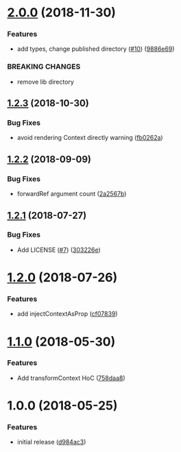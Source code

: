 <a name="2.0.0"></a>
# [2.0.0](https://github.com/4Catalyzer/react-context-toolbox/compare/v1.2.3...v2.0.0) (2018-11-30)


### Features

* add types, change published directory ([#10](https://github.com/4Catalyzer/react-context-toolbox/issues/10)) ([9886e69](https://github.com/4Catalyzer/react-context-toolbox/commit/9886e69))


### BREAKING CHANGES

* remove lib directory

<a name="1.2.3"></a>
## [1.2.3](https://github.com/4Catalyzer/react-context-toolbox/compare/v1.2.2...v1.2.3) (2018-10-30)


### Bug Fixes

* avoid rendering Context directly warning ([fb0262a](https://github.com/4Catalyzer/react-context-toolbox/commit/fb0262a))

<a name="1.2.2"></a>
## [1.2.2](https://github.com/4Catalyzer/react-context-toolbox/compare/v1.2.1...v1.2.2) (2018-09-09)


### Bug Fixes

* forwardRef argument count ([2a2567b](https://github.com/4Catalyzer/react-context-toolbox/commit/2a2567b))

<a name="1.2.1"></a>
## [1.2.1](https://github.com/4Catalyzer/react-context-toolbox/compare/v1.2.0...v1.2.1) (2018-07-27)


### Bug Fixes

* Add LICENSE ([#7](https://github.com/4Catalyzer/react-context-toolbox/issues/7)) ([303226e](https://github.com/4Catalyzer/react-context-toolbox/commit/303226e))

<a name="1.2.0"></a>
# [1.2.0](https://github.com/4Catalyzer/react-context-toolbox/compare/v1.1.0...v1.2.0) (2018-07-26)


### Features

* add injectContextAsProp ([cf07839](https://github.com/4Catalyzer/react-context-toolbox/commit/cf07839))

<a name="1.1.0"></a>
# [1.1.0](https://github.com/4Catalyzer/react-context-toolbox/compare/v1.0.0...v1.1.0) (2018-05-30)


### Features

* Add transformContext HoC ([758daa8](https://github.com/4Catalyzer/react-context-toolbox/commit/758daa8))

<a name="1.0.0"></a>
# 1.0.0 (2018-05-25)


### Features

* initial release ([d984ac3](https://github.com/4Catalyzer/context/commit/d984ac3))
